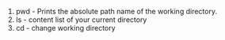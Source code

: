 1. pwd - Prints the absolute path name of the working directory.
2. ls - content list of your current directory
3. cd - change working directory

